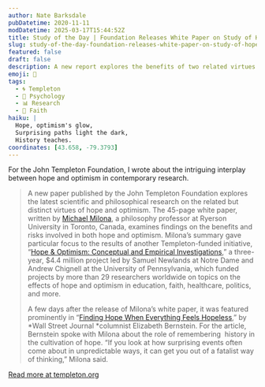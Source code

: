 ```yaml
---
author: Nate Barksdale
pubDatetime: 2020-11-11
modDatetime: 2025-03-17T15:44:52Z
title: Study of the Day | Foundation Releases White Paper on Study of Hope and Optimism
slug: study-of-the-day-foundation-releases-white-paper-on-study-of-hope-and-optimism
featured: false
draft: false
description: A new report explores the benefits of two related virtues.
emoji: 🌟
tags:
  - 🌀 Templeton
  - 🧠 Psychology
  - 📊 Research
  - 🙏 Faith
haiku: |
  Hope, optimism's glow,  
  Surprising paths light the dark,  
  History teaches.
coordinates: [43.658, -79.3793]
---
```


For the John Templeton Foundation, I wrote about the intriguing interplay between hope and optimism in contemporary research.

> A new paper published by the John Templeton Foundation explores the latest scientific and philosophical research on the related but distinct virtues of hope and optimism. The 45-page white paper, written by [Michael Milona](https://www.ryerson.ca/arts/about/new-hires/michael_milona/), a philosophy professor at Ryerson University in Toronto, Canada, examines findings on the benefits and risks involved in both hope and optimism. Milona’s summary gave particular focus to the results of another Templeton-funded initiative, “[Hope & Optimism: Conceptual and Empirical Investigations](https://www.templeton.org/grant/hope-and-optimism-conceptual-and-empirical-investigations),” a three-year, $4.4 million project led by Samuel Newlands at Notre Dame and Andrew Chignell at the University of Pennsylvania, which funded projects by more than 29 researchers worldwide on topics on the effects of hope and optimism in education, faith, healthcare, politics, and more.
>
> A few days after the release of Milona’s white paper, it was featured prominently in “[Finding Hope When Everything Feels Hopeless](https://www.wsj.com/articles/finding-hope-when-everything-feels-hopeless-11603816391),” by *Wall Street Journal *columnist Elizabeth Bernstein. For the article, Bernstein spoke with Milona about the role of remembering  history in the cultivation of hope. “If you look at how surprising events often come about in unpredictable ways, it can get you out of a fatalist way of thinking,” Milona said.

[Read more at templeton.org](https://www.templeton.org/news/foundation-releases-white-paper-on-study-of-hope-and-optimism)
